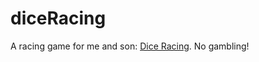 # diceRacing
A racing game for me and son: [Dice Racing](https://kietpawpan.github.io/diceRacing/). No gambling!
